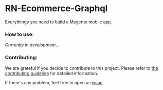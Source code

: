 # RN-Ecommerce-Graphql

Everythings you need to build a Magento mobile app.


### How to use:

_Currently in development_...

### Contributing:

We are grateful if you decide to contribute to this project. Please refer to [the contributing guideline](https://github.com/Simicart/rn-ecommerce-graphql/blob/master/CONTRIBUTING.md) for detailed information.

If there's any problem, feel free to open an [issue](https://github.com/Simicart/rn-ecommerce-graphql/issues).
